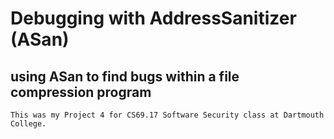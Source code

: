 # Debugging with AddressSanitizer (ASan)
## using ASan to find bugs within a file compression program
`This was my Project 4 for CS69.17 Software Security class at Dartmouth College.`
